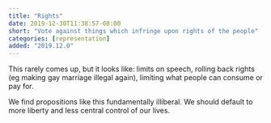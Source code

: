 ```yaml
---
title: "Rights"
date: 2019-12-30T11:38:57-08:00
short: "Vote against things which infringe upon rights of the people"
categories: [representation]
added: "2019.12.0"
---
```


This rarely comes up, but it looks like: limits on speech, rolling back rights
(eg making gay marriage illegal again), limiting what people can consume or pay
for.

We find propositions like this fundamentally illiberal. We should default to
more liberty and less central control of our lives.
